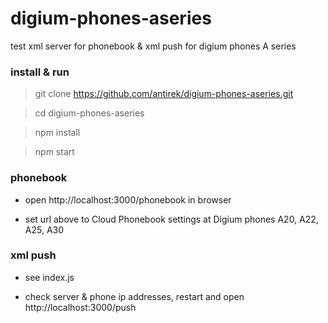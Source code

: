 # digium-phones-aseries

test xml server for phonebook &amp; xml push for digium phones A series

### install & run 

> git clone https://github.com/antirek/digium-phones-aseries.git

> cd digium-phones-aseries

> npm install

> npm start

### phonebook

- open http://localhost:3000/phonebook in browser

- set url above to Cloud Phonebook settings at Digium phones A20, A22, A25, A30

### xml push

- see index.js

- check server & phone ip addresses, restart and open http://localhost:3000/push